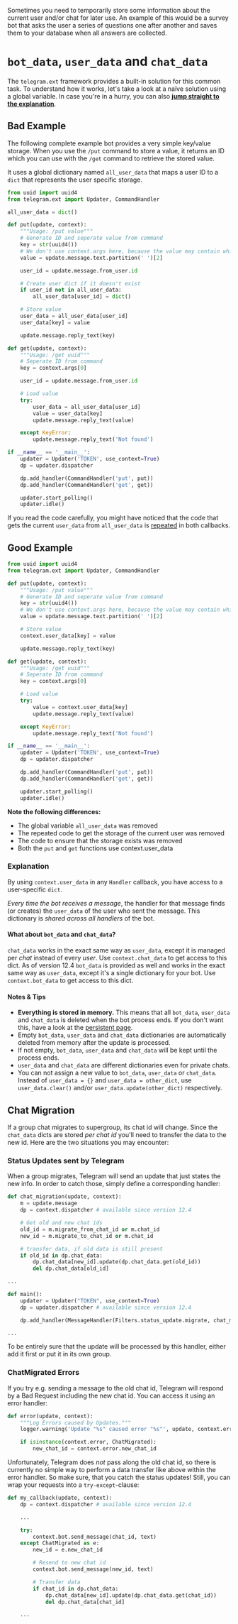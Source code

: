 Sometimes you need to temporarily store some information about the current user and/or chat for later use. An example of this would be a survey bot that asks the user a series of questions one after another and saves them to your database when all answers are collected. 
# `bot_data`, `user_data` and `chat_data`
The `telegram.ext` framework provides a built-in solution for this common task. To understand how it works, let's take a look at a naïve solution using a global variable. In case you're in a hurry, you can also [**jump straight to the explanation**](#explanation).

## Bad Example
The following complete example bot provides a very simple key/value storage. When you use the `/put` command to store a value, it returns an ID which you can use with the `/get` command to retrieve the stored value.

It uses a global dictionary named `all_user_data` that maps a user ID to a `dict` that represents the user specific storage.

```python
from uuid import uuid4
from telegram.ext import Updater, CommandHandler

all_user_data = dict()

def put(update, context):
    """Usage: /put value"""
    # Generate ID and seperate value from command
    key = str(uuid4())
    # We don't use context.args here, because the value may contain whitespaces
    value = update.message.text.partition(' ')[2]

    user_id = update.message.from_user.id

    # Create user dict if it doesn't exist
    if user_id not in all_user_data:
        all_user_data[user_id] = dict()

    # Store value
    user_data = all_user_data[user_id]
    user_data[key] = value

    update.message.reply_text(key)

def get(update, context):
    """Usage: /get uuid"""
    # Seperate ID from command
    key = context.args[0]

    user_id = update.message.from_user.id

    # Load value
    try:
        user_data = all_user_data[user_id]
        value = user_data[key]
        update.message.reply_text(value)

    except KeyError:
        update.message.reply_text('Not found')

if __name__ == '__main__':
    updater = Updater('TOKEN', use_context=True)
    dp = updater.dispatcher

    dp.add_handler(CommandHandler('put', put))
    dp.add_handler(CommandHandler('get', get))

    updater.start_polling()
    updater.idle()
```

If you read the code carefully, you might have noticed that the code that gets the current `user_data` from `all_user_data` is [repeated](https://en.wikipedia.org/wiki/Don%27t_repeat_yourself) in both callbacks.

## Good Example
```python
from uuid import uuid4
from telegram.ext import Updater, CommandHandler

def put(update, context):
    """Usage: /put value"""
    # Generate ID and seperate value from command
    key = str(uuid4())
    # We don't use context.args here, because the value may contain whitespaces
    value = update.message.text.partition(' ')[2]

    # Store value
    context.user_data[key] = value

    update.message.reply_text(key)

def get(update, context):
    """Usage: /get uuid"""
    # Seperate ID from command
    key = context.args[0]

    # Load value
    try:
        value = context.user_data[key]
        update.message.reply_text(value)

    except KeyError:
        update.message.reply_text('Not found')

if __name__ == '__main__':
    updater = Updater('TOKEN', use_context=True)
    dp = updater.dispatcher

    dp.add_handler(CommandHandler('put', put))
    dp.add_handler(CommandHandler('get', get))

    updater.start_polling()
    updater.idle()
```

**Note the following differences:**
- The global variable `all_user_data` was removed
- The repeated code to get the storage of the current user was removed
- The code to ensure that the storage exists was removed
- Both the `put` and `get` functions use context.user_data

### Explanation
By using `context.user_data` in any `Handler` callback, you have access to a user-specific `dict`.

*Every time the bot receives a message*, the handler for that message finds (or creates) the `user_data` of the user who sent the message. This dictionary is *shared across all handlers* of the bot.

#### What about `bot_data` and `chat_data`?
`chat_data` works in the exact same way as `user_data`, except it is managed per *chat* instead of every *user*. Use `context.chat_data` to get access to this dict. As of version 12.4 `bot_data` is provided as well and works in the exact same way as `user_data`, except it's a single dictionary for your bot. Use `context.bot_data` to get access to this dict.

#### Notes & Tips
- **Everything is stored in memory.** This means that all `bot_data`, `user_data` and `chat_data` is deleted when the bot process ends. If you don't want this, have a look at the [persistent page](Making-your-bot-persistent).
- Empty `bot_data`, `user_data` and `chat_data` dictionaries are automatically deleted from memory after the update is processed.
 - If not empty, `bot_data`, `user_data` and `chat_data` will be kept until the process ends.
- `user_data` and `chat_data` are different dictionaries even for private chats.
- You can not assign a new value to `bot_data`, `user_data` or `chat_data`. Instead of `user_data = {}` and `user_data = other_dict`, use `user_data.clear()` and/or `user_data.update(other_dict)` respectively.

## Chat Migration
If a group chat migrates to supergroup, its chat id will change. Since the `chat_data` dicts are stored *per chat id* you'll need to transfer the data to the new id. Here are the two situations you may encounter:

### Status Updates sent by Telegram
When a group migrates, Telegram will send an update that just states the new info. In order to catch those, simply define a corresponding handler:

```python
def chat_migration(update, context):
    m = update.message
    dp = context.dispatcher # available since version 12.4

    # Get old and new chat ids
    old_id = m.migrate_from_chat_id or m.chat_id
    new_id = m.migrate_to_chat_id or m.chat_id

    # transfer data, if old data is still present
    if old_id in dp.chat_data:
        dp.chat_data[new_id].update(dp.chat_data.get(old_id))
        del dp.chat_data[old_id]

...

def main():
    updater = Updater("TOKEN", use_context=True)
    dp = updater.dispatcher # available since version 12.4

    dp.add_handler(MessageHandler(Filters.status_update.migrate, chat_migration))

...
```
To be entirely sure that the update will be processed by this handler, either add it first or put it in its own group.

### ChatMigrated Errors

If you try e.g. sending a message to the old chat id, Telegram will respond by a Bad Request including the new chat id. You can access it using an error handler:

```python
def error(update, context):
    """Log Errors caused by Updates."""
    logger.warning('Update "%s" caused error "%s"', update, context.error)

    if isinstance(context.error, ChatMigrated):
        new_chat_id = context.error.new_chat_id
```
Unfortunately, Telegram does *not* pass along the old chat id, so there is currently no simple way to perform a data transfer like above within the error handler. So make sure, that you catch the status updates! Still, you can wrap your requests into a `try-except`-clause:

```python
def my_callback(update, context):
    dp = context.dispatcher # available since version 12.4

    ...

    try:
        context.bot.send_message(chat_id, text)
    except ChatMigrated as e:
        new_id = e.new_chat_id

        # Resend to new chat id
        context.bot.send_message(new_id, text)

        # Transfer data
        if chat_id in dp.chat_data:
            dp.chat_data[new_id].update(dp.chat_data.get(chat_id))
            del dp.chat_data[chat_id]

    ...
```
